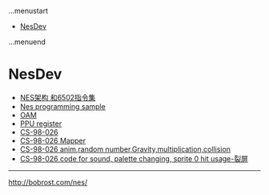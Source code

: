 ...menustart

 - [NesDev](#ab0748bdfbd23a354ccb0b1bd5ce56b6)

...menuend


<h2 id="ab0748bdfbd23a354ccb0b1bd5ce56b6"></h2>

# NesDev

 - [NES架构 和6502指令集](https://github.com/mebusy/notes/blob/master/dev_notes/6502.md)
 - [Nes programming sample](https://github.com/mebusy/notes/blob/master/dev_notes/6502_programming.md)
 - [OAM](https://github.com/mebusy/notes/blob/master/dev_notes/nes_OAM.md)
 - [PPU register](https://github.com/mebusy/notes/blob/master/dev_notes/nes_PPU_register.md)
 - [CS-98-026](https://github.com/mebusy/notes/blob/master/dev_notes/CS-98-026.md)
 - [CS-98-026 Mapper](https://github.com/mebusy/notes/blob/master/dev_notes/CS-98-026_2.md)
 - [CS-98-026 anim,random number,Gravity,multiplication,collision](https://github.com/mebusy/notes/blob/master/dev_notes/CS-98-026_3.md)
 - [CS-98-026 code for sound, palette changing, sprite 0 hit usage-裂屏](https://github.com/mebusy/notes/blob/master/dev_notes/CS-98-026_4.md)


---

http://bobrost.com/nes/


